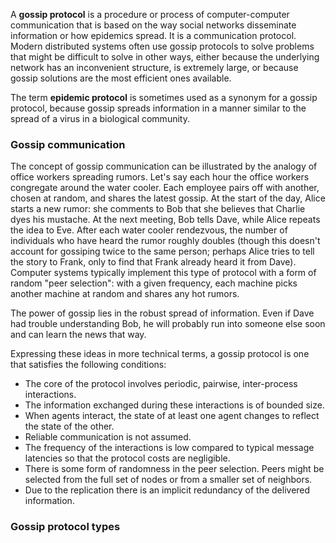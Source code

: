 A __gossip protocol__ is a procedure or process of computer-computer communication that is based on the way social networks disseminate information or how epidemics spread. It is a communication protocol. Modern distributed systems often use gossip protocols to solve problems that might be difficult to solve in other ways, either because the underlying network has an inconvenient structure, is extremely large, or because gossip solutions are the most efficient ones available.

The term __epidemic protocol__ is sometimes used as a synonym for a gossip protocol, because gossip spreads information in a manner similar to the spread of a virus in a biological community.

### Gossip communication

The concept of gossip communication can be illustrated by the analogy of office workers spreading rumors. Let's say each hour the office workers congregate around the water cooler. Each employee pairs off with another, chosen at random, and shares the latest gossip. At the start of the day, Alice starts a new rumor: she comments to Bob that she believes that Charlie dyes his mustache. At the next meeting, Bob tells Dave, while Alice repeats the idea to Eve. After each water cooler rendezvous, the number of individuals who have heard the rumor roughly doubles (though this doesn't account for gossiping twice to the same person; perhaps Alice tries to tell the story to Frank, only to find that Frank already heard it from Dave). Computer systems typically implement this type of protocol with a form of random "peer selection": with a given frequency, each machine picks another machine at random and shares any hot rumors.

The power of gossip lies in the robust spread of information. Even if Dave had trouble understanding Bob, he will probably run into someone else soon and can learn the news that way.

Expressing these ideas in more technical terms, a gossip protocol is one that satisfies the following conditions:

* The core of the protocol involves periodic, pairwise, inter-process interactions.  
* The information exchanged during these interactions is of bounded size.  
* When agents interact, the state of at least one agent changes to reflect the state of the other.  
* Reliable communication is not assumed.  
* The frequency of the interactions is low compared to typical message latencies so that the protocol costs are negligible.  
* There is some form of randomness in the peer selection. Peers might be selected from the full set of nodes or from a smaller set of neighbors.  
* Due to the replication there is an implicit redundancy of the delivered information.  

### Gossip protocol types

